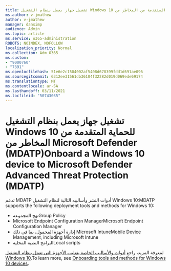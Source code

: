 ```yaml
---
title: تشغيل جهاز يعمل بنظام التشغيل Windows 10 للحماية المتقدمة من المخاطر من Microsoft Defender (MDATP)
ms.author: v-jmathew
author: v-jmathew
manager: dansimp
audience: Admin
ms.topic: article
ms.service: o365-administration
ROBOTS: NOINDEX, NOFOLLOW
localization_priority: Normal
ms.collection: Adm_O365
ms.custom:
- "9000760"
- "7391"
ms.openlocfilehash: 51e6e2c1504002af5408d678399fdd1d691ae096
ms.sourcegitcommit: 6312ee31561db36104f32282d019d069ede69174
ms.translationtype: MT
ms.contentlocale: ar-SA
ms.lasthandoff: 03/11/2021
ms.locfileid: "50743035"
---
```

# <a name="onboard-a-windows-10-device-to-microsoft-defender-advanced-threat-protection-mdatp"></a><span data-ttu-id="9c62f-102">تشغيل جهاز يعمل بنظام التشغيل Windows 10 للحماية المتقدمة من المخاطر من Microsoft Defender (MDATP)</span><span class="sxs-lookup"><span data-stu-id="9c62f-102">Onboard a Windows 10 device to Microsoft Defender Advanced Threat Protection (MDATP)</span></span>

<span data-ttu-id="9c62f-103">تدعم MDATP أدوات النشر وأساليبه التالية لنظام التشغيل Windows 10:</span><span class="sxs-lookup"><span data-stu-id="9c62f-103">MDATP supports the following deployment tools and methods for Windows 10:</span></span>

- <span data-ttu-id="9c62f-104">نهج المجموعة</span><span class="sxs-lookup"><span data-stu-id="9c62f-104">Group Policy</span></span>
- <span data-ttu-id="9c62f-105">Microsoft Endpoint Configuration Manager</span><span class="sxs-lookup"><span data-stu-id="9c62f-105">Microsoft Endpoint Configuration Manager</span></span>
- <span data-ttu-id="9c62f-106">إدارة أجهزة المحمول، بما في ذلك Microsoft Intune</span><span class="sxs-lookup"><span data-stu-id="9c62f-106">Mobile Device Management, including Microsoft Intune</span></span>
- <span data-ttu-id="9c62f-107">البرامج النصية المحلية</span><span class="sxs-lookup"><span data-stu-id="9c62f-107">Local scripts</span></span>

<span data-ttu-id="9c62f-108">لمعرفة المزيد، راجع [أدوات والأساليب الخاصة بتعليب الأجهزة التي تعمل بنظام التشغيل Windows 10](https://go.microsoft.com/fwlink/?linkid=2143460).</span><span class="sxs-lookup"><span data-stu-id="9c62f-108">To learn more, see [Onboarding tools and methods for Windows 10 devices](https://go.microsoft.com/fwlink/?linkid=2143460).</span></span>
